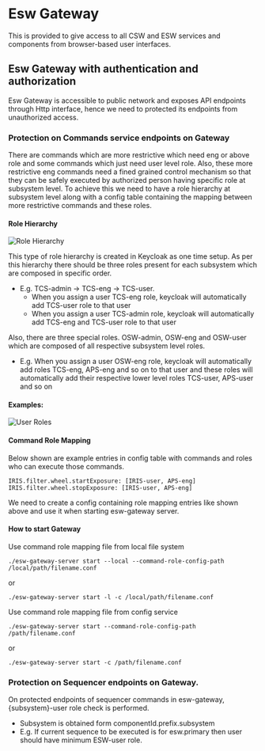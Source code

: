 # Esw Gateway

This is provided to give access to all CSW and ESW services and components from browser-based user interfaces.

## Esw Gateway with authentication and authorization

Esw Gateway is accessible to public network and exposes API endpoints through Http interface, hence we need to
protected its endpoints from unauthorized access.
  
### Protection on Commands service endpoints on Gateway 
 
There are commands which are more restrictive which need eng or above role and some commands which just need user
level role. Also, these more restrictive eng commands need a fined grained control mechanism so that they can be
safely executed by authorized person having specific role at subsystem level. To achieve this we need to have a
role hierarchy at subsystem level along with a config table containing the mapping between more restrictive
commands and these roles.
     

#### Role Hierarchy

![Role Hierarchy](../images/eswgateway/role-hierarchy.png)

This type of role hierarchy is created in Keycloak as one time setup.
As per this hierarchy there should be three roles present for each subsystem which are composed in specific order.

* E.g. TCS-admin -> TCS-eng -> TCS-user. 
    * When you assign a user TCS-eng role, keycloak will automatically add TCS-user role to that user
    * When you assign a user TCS-admin role, keycloak will automatically add TCS-eng and TCS-user role to that user

Also, there are three special roles. OSW-admin, OSW-eng and OSW-user which are composed of all respective subsystem
 level roles. 

* E.g. When you assign a user OSW-eng role, keycloak will automatically add roles TCS-eng, APS-eng and so on to that
user and these roles will automatically add their respective lower level roles TCS-user, APS-user and so on
 
#### Examples:

![User Roles](../images/eswgateway/user-roles.png)

#### Command Role Mapping
Below shown are example entries in config table with commands and roles who can execute those commands.

```
IRIS.filter.wheel.startExposure: [IRIS-user, APS-eng]
IRIS.filter.wheel.stopExposure: [IRIS-user, APS-eng]
```

We need to create a config containing role mapping entries like shown above and use it when starting esw-gateway server. 

#### How to start Gateway

Use command role mapping file from local file system
```
./esw-gateway-server start --local --command-role-config-path /local/path/filename.conf
```
or
```
./esw-gateway-server start -l -c /local/path/filename.conf
```

Use command role mapping file from config service
```
./esw-gateway-server start --command-role-config-path /path/filename.conf
```
or
```
./esw-gateway-server start -c /path/filename.conf
```

### Protection on Sequencer endpoints on Gateway.  

On protected endpoints of sequencer commands in esw-gateway, {subsystem}-user role check is performed. 

* Subsystem is obtained form componentId.prefix.subsystem
* E.g. If current sequence to be executed is for esw.primary then user should have minimum ESW-user role.
